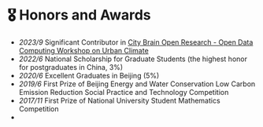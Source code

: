 # 🎖 Honors and Awards
- *2023/9* Significant Contributor in [City Brain Open Research - Open Data Computing Workshop on Urban Climate](https://open-data-computing.github.io/) 
- *2022/6* National Scholarship for Graduate Students (the highest honor for postgraduates in China, 3%)  
- *2020/6* Excellent Graduates in Beijing (5%) 
- *2019/6* First Prize of Beijing Energy and Water Conservation Low Carbon Emission Reduction Social Practice and Technology Competition 
- *2017/11* First Prize of National University Student Mathematics Competition
- 
